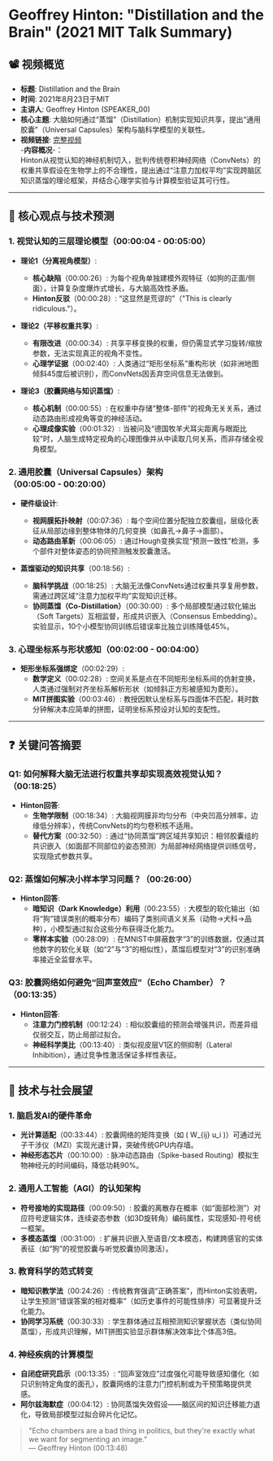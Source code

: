 # Geoffrey Hinton: "Distillation and the Brain" (2021 MIT Talk Summary)

## 📽️ 视频概览
- **标题**: Distillation and the Brain  
- **时间**: 2021年8月23日于MIT  
- **主讲人**: Geoffrey Hinton (SPEAKER_00)  
- **核心主题**: 大脑如何通过“蒸馏”（Distillation）机制实现知识共享，提出“通用胶囊”（Universal Capsules）架构与脑科学模型的关联性。  
- **视频链接**: [完整视频](https://example.com)  
-**内容概况**-：  
Hinton从视觉认知的神经机制切入，批判传统卷积神经网络（ConvNets）的权重共享假设在生物学上的不合理性，提出通过“注意力加权平均”实现跨脑区知识蒸馏的理论框架，并结合心理学实验与计算模型验证其可行性。

---

## 🎯 核心观点与技术预测

### 1. **视觉认知的三层理论模型**（00:00:04 - 00:05:00）
- **理论1（分离视角模型）**:
  - **核心缺陷**（00:00:26）: 为每个视角单独建模外观特征（如狗的正面/侧面），计算复杂度爆炸式增长，与大脑高效性矛盾。  
  - **Hinton反驳**（00:00:28）: “这显然是荒谬的”（"This is clearly ridiculous."）。

- **理论2（平移权重共享）**:
  - **有限改进**（00:00:34）: 共享平移变换的权重，但仍需显式学习旋转/缩放参数，无法实现真正的视角不变性。  
  - **心理学证据**（00:02:40）: 人类通过“矩形坐标系”重构形状（如非洲地图倾斜45度后被识别），而ConvNets因丢弃空间信息无法做到。

- **理论3（胶囊网络与知识蒸馏）**:
  - **核心机制**（00:00:55）: 在权重中存储“整体-部件”的视角无关关系，通过动态路由形成视角等变的神经活动。  
  - **心理成像实验**（00:01:32）: 当被问及“德国牧羊犬耳尖距离与眼距比较”时，人脑生成特定视角的心理图像并从中读取几何关系，而非存储全视角模型。

### 2. **通用胶囊（Universal Capsules）架构**（00:05:00 - 00:20:00）
- **硬件级设计**:
  - **视网膜拓扑映射**（00:07:36）: 每个空间位置分配独立胶囊组，层级化表征从局部边缘到整体物体的几何变换（如鼻孔→鼻子→面部）。  
  - **动态路由革新**（00:06:05）: 通过Hough变换实现“预测一致性”检测，多个部件对整体姿态的协同预测触发胶囊激活。

- **蒸馏驱动的知识共享**（00:18:56）:
  - **脑科学挑战**（00:18:25）: 大脑无法像ConvNets通过权重共享复用参数，需通过跨区域“注意力加权平均”实现知识迁移。  
  - **协同蒸馏（Co-Distillation）**（00:30:00）: 多个局部模型通过软化输出（Soft Targets）互相监督，形成共识嵌入（Consensus Embedding）。实验显示，10个小模型协同训练后错误率比独立训练降低45%。

### 3. **心理坐标系与形状感知**（00:02:00 - 00:04:00）
- **矩形坐标系强绑定**（00:02:29）:
  - **数学定义**（00:02:28）: 空间关系是点在不同矩形坐标系间的仿射变换，人类通过强制对齐坐标系解析形状（如倾斜正方形被感知为菱形）。  
  - **MIT拼图实验**（00:03:46）: 教授因默认坐标系与四面体不匹配，耗时数分钟解决本应简单的拼图，证明坐标系预设对认知的支配性。

---

## ❓ 关键问答摘要

### Q1: 如何解释大脑无法进行权重共享却实现高效视觉认知？（00:18:25）
- **Hinton回答**:
  - **生物学限制**（00:18:34）: 大脑视网膜非均匀分布（中央凹高分辨率，边缘低分辨率），传统ConvNets的均匀卷积核不适用。  
  - **替代方案**（00:32:50）: 通过“协同蒸馏”跨区域共享知识：相邻胶囊组的共识嵌入（如面部不同部位的姿态预测）为局部神经网络提供训练信号，实现隐式参数共享。

### Q2: 蒸馏如何解决小样本学习问题？（00:26:00）
- **Hinton回答**:
  - **暗知识（Dark Knowledge）利用**（00:23:55）: 大模型的软化输出（如将“狗”错误类别的概率分布）编码了类别间语义关系（动物→犬科→品种），小模型通过拟合这些分布获得泛化能力。  
  - **零样本实验**（00:28:09）: 在MNIST中屏蔽数字“3”的训练数据，仅通过其他数字的软化关联（如“2”与“3”的相似性），蒸馏后模型对“3”的识别准确率接近全监督水平。

### Q3: 胶囊网络如何避免“回声室效应”（Echo Chamber）？（00:13:35）
- **Hinton回答**:
  - **注意力门控机制**（00:12:24）: 相似胶囊组的预测会增强共识，而差异组仅弱交互，防止局部过拟合。  
  - **神经科学类比**（00:13:40）: 类似视皮层V1区的侧抑制（Lateral Inhibition），通过竞争性激活保证多样性表征。

---

## 🔮 技术与社会展望

### 1. **脑启发AI的硬件革命**
- **光计算适配**（00:33:44）: 胶囊网络的矩阵变换（如 \( W_{ij} u_i \)）可通过光子干涉仪（MZI）实现光速计算，突破传统GPU内存墙。  
- **神经形态芯片**（00:10:00）: 脉冲动态路由（Spike-based Routing）模拟生物神经元的时间编码，降低功耗90%。

### 2. **通用人工智能（AGI）的认知架构**
- **符号接地的实现路径**（00:09:50）: 胶囊的离散存在概率（如“面部检测”）对应符号逻辑实体，连续姿态参数（如3D旋转角）编码属性，实现感知-符号统一框架。  
- **多模态蒸馏**（00:31:00）: 扩展共识嵌入至语音/文本模态，构建跨感官的实体表征（如“狗”的视觉胶囊与听觉胶囊协同激活）。

### 3. **教育科学的范式转变**
- **暗知识教学法**（00:24:26）: 传统教育强调“正确答案”，而Hinton实验表明，让学生预测“错误答案的相对概率”（如历史事件的可能性排序）可显著提升泛化能力。  
- **协同学习系统**（00:30:33）: 学生群体通过互相预测知识掌握状态（类似协同蒸馏），形成共识理解，MIT拼图实验显示群体解决效率比个体高3倍。

### 4. **神经疾病的计算模型**
- **自闭症研究启示**（00:13:35）: “回声室效应”过度强化可能导致感知僵化（如只识别特定角度的面孔），胶囊网络的注意力门控机制或为干预策略提供灵感。  
- **阿尔兹海默症**（00:04:12）: 协同蒸馏失效假设——脑区间的知识迁移能力退化，导致局部模型过拟合碎片化记忆。

> "Echo chambers are a bad thing in politics, but they're exactly what we want for segmenting an image."  
> — Geoffrey Hinton (00:13:48)
